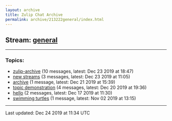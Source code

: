 ```yaml
---
layout: archive
title: Zulip Chat Archive
permalink: archive/213222general/index.html
---
```


## Stream: [general](https://programmers.zulipchat.com/archive/213222general/index.html)
---

### Topics:

* [zulip-archive](87108zuliparchive.html) (10 messages, latest: Dec 23 2019 at 18:47)
* [new streams](74282newstreams.html) (3 messages, latest: Dec 23 2019 at 11:05)
* [archive](17827archive.html) (1 message, latest: Dec 21 2019 at 15:39)
* [topic demonstration](51687topicdemonstration.html) (4 messages, latest: Dec 20 2019 at 19:36)
* [hello](47413hello.html) (2 messages, latest: Dec 17 2019 at 11:30)
* [swimming turtles](48863swimmingturtles.html) (1 message, latest: Nov 02 2019 at 13:15)

<hr><p>Last updated: Dec 24 2019 at 11:34 UTC</p>